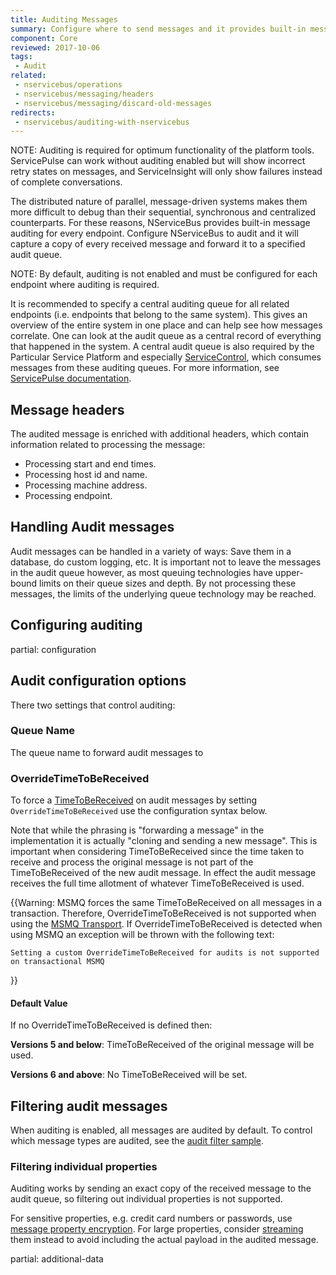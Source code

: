 ```yaml
---
title: Auditing Messages
summary: Configure where to send messages and it provides built-in message auditing for every endpoint.
component: Core
reviewed: 2017-10-06
tags:
 - Audit
related:
 - nservicebus/operations
 - nservicebus/messaging/headers
 - nservicebus/messaging/discard-old-messages
redirects:
 - nservicebus/auditing-with-nservicebus
---
```


NOTE: Auditing is required for optimum functionality of the platform tools. ServicePulse can work without auditing enabled but will show incorrect retry states on messages, and ServiceInsight will only show failures instead of complete conversations.

The distributed nature of parallel, message-driven systems makes them more difficult to debug than their sequential, synchronous and centralized counterparts. For these reasons, NServiceBus provides built-in message auditing for every endpoint. Configure NServiceBus to audit and it will capture a copy of every received message and forward it to a specified audit queue.

NOTE: By default, auditing is not enabled and must be configured for each endpoint where auditing is required.

It is recommended to specify a central auditing queue for all related endpoints (i.e. endpoints that belong to the same system). This gives an overview of the entire system in one place and can help see how messages correlate. One can look at the audit queue as a central record of everything that happened in the system. A central audit queue is also required by the Particular Service Platform and especially [ServiceControl](/servicecontrol), which consumes messages from these auditing queues. For more information, see [ServicePulse documentation](/servicepulse/).


## Message headers

The audited message is enriched with additional headers, which contain information related to processing the message:

 * Processing start and end times.
 * Processing host id and name.
 * Processing machine address.
 * Processing endpoint.


## Handling Audit messages

Audit messages can be handled in a variety of ways: Save them in a database, do custom logging, etc. It is important not to leave the messages in the audit queue however, as most queuing technologies have upper-bound limits on their queue sizes and depth. By not processing these messages, the limits of the underlying queue technology may be reached.


## Configuring auditing

partial: configuration


## Audit configuration options

There two settings that control auditing:


### Queue Name

The queue name to forward audit messages to


### OverrideTimeToBeReceived

To force a [TimeToBeReceived](/nservicebus/messaging/discard-old-messages.md) on audit messages by setting `OverrideTimeToBeReceived` use the configuration syntax below.

Note that while the phrasing is "forwarding a message" in the implementation it is actually "cloning and sending a new message". This is important when considering TimeToBeReceived since the time taken to receive and process the original message is not part of the TimeToBeReceived of the new audit message. In effect the audit message receives the full time allotment of whatever TimeToBeReceived is used.

{{Warning: MSMQ forces the same TimeToBeReceived on all messages in a transaction. Therefore, OverrideTimeToBeReceived is not supported when using the [MSMQ Transport](/transports/msmq/). If OverrideTimeToBeReceived is detected when using MSMQ an exception will be thrown with the following text:

```
Setting a custom OverrideTimeToBeReceived for audits is not supported on transactional MSMQ
```
}}


#### Default Value

If no OverrideTimeToBeReceived is defined then:

**Versions 5 and below**: TimeToBeReceived of the original message will be used.

**Versions 6 and above**: No TimeToBeReceived will be set.


## Filtering audit messages

When auditing is enabled, all messages are audited by default. To control which message types are audited, see the [audit filter sample](/samples/pipeline/audit-filtering/).

### Filtering individual properties

Auditing works by sending an exact copy of the received message to the audit queue, so filtering out individual properties is not supported.

For sensitive properties, e.g. credit card numbers or passwords, use [message property encryption](/nservicebus/security/property-encryption.md). For large properties, consider [streaming](/samples/pipeline/stream-properties/) them instead to avoid including the actual payload in the audited message.


partial: additional-data
